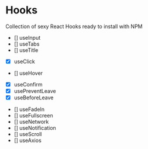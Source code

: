 # Hooks

Collection of sexy React Hooks ready to install with NPM

- [] useInput
- [] useTabs
- [] useTitle
- [x] useClick
- [] useHover
- [x] useConfirm
- [x] usePreventLeave
- [x] useBeforeLeave
- [] useFadeIn
- [] useFullscreen
- [] useNetwork
- [] useNotification
- [] useScroll
- [] useAxios
